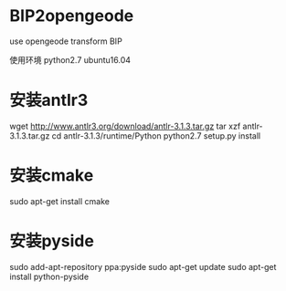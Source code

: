 # BIP2opengeode
use opengeode transform BIP

使用环境 python2.7 ubuntu16.04

# 安装antlr3
wget http://www.antlr3.org/download/antlr-3.1.3.tar.gz
tar xzf antlr-3.1.3.tar.gz
cd antlr-3.1.3/runtime/Python
python2.7 setup.py install

# 安装cmake
sudo apt-get install cmake

# 安装pyside
sudo add-apt-repository ppa:pyside
sudo apt-get update
sudo apt-get install python-pyside